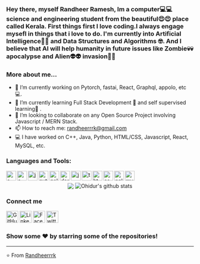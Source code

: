 <h3 align="left"> Hey there, myself Randheer Ramesh, Im a computer💻💻 science and engineering student from the beautiful😍😍 place called Kerala. First things first I love coding.I always engage mysefl in things that i love to do. I'm currently into Artificial Intelligence🧠🤖 and Data Structures and Algorithms 🤓. And  I believe that AI will help humanity in future issues like Zombie💀💀 apocalypse and Alien👽👽 invasion🦾🦾</h3>

### More about me...

- 🔭 I’m currently working on Pytorch, fastai, React, Graphql, appolo, etc 💻.
- 🌱 I’m currently learning Full Stack Development 🚀 and self supervised learning🦾 .
- 👯 I’m looking to collaborate on any Open Source Project involving Javascript / MERN Stack.
- 📫 How to reach me: randheerrrk@gmail.com 
- 💻 I have worked on C++, Java, Python, HTML/CSS, Javascript, React, MySQL, etc.

### Languages and Tools:
<p>
<img align="left" alt="c++" width="26px" src="https://img.icons8.com/color/48/000000/c-plus-plus-logo.png"/>
<img align="left" alt="c" width="26px" src="https://img.icons8.com/color/48/000000/c-programming.png"/>
<img align="left" alt="java" width="26px" src="https://img.icons8.com/color/48/000000/java-coffee-cup-logo.png"/>
<img align="left" alt="python" width="26px" src="https://img.icons8.com/color/48/000000/python.png"/>
<img align="left" alt="golang" width="26px"  src="https://img.icons8.com/color/48/000000/golang.png"/>
<img align="left" alt="dart" width="26px"  src="https://api.iconify.design/logos:dart.svg"/>
<img align="left" alt="js" width="26px" src="https://img.icons8.com/color/48/000000/javascript.png"/>
<img align="left" alt="ts" width="26px" src="https://img.icons8.com/color/48/000000/typescript.png"/>
<img align="left" alt="html" width="26px"  src="https://img.icons8.com/color/48/000000/html-5.png"/>
<img align="left" alt="css" width="26px"  src="https://img.icons8.com/color/48/000000/css3.png"/>
<img align="left" alt="gql" width="26px" src="https://img.icons8.com/color/48/000000/graphql.png"/>
<img align="left" alt="mysql" width="26px"  src="https://img.icons8.com/ios-filled/50/000000/mysql-logo.png"/>
</p>

<br />

<p align="center">
<img align="center" src="https://github-readme-stats.vercel.app/api/top-langs/?username=randheerrrk&theme=radical&hide_langs_below=1&layout=compact" />
<img align="center" src="https://github-readme-stats.vercel.app/api?username=randheerrrk&show_icons=true&theme=radical&line_height=21" alt="Ohidur's github stats"/>
</p>

### Connect me   
<p align="left">
  <a href="https://github.com/randheerrrk"><img alt="GitHub" title="GitHub" height="32" width="32" src="https://img.icons8.com/doodle/48/000000/github.png"></a>
  <a href="www.linkedin.com/in/randheerrrk"><img alt="LinkedIn" title="LinkedIn" height="32" width="32" src="https://img.icons8.com/doodle/48/000000/linkedin.png"></a>
  <a href="https://www.facebook.com/randheer.rrk"><img alt="Facebook" title="Facebook" height="32" width="32" src="https://img.icons8.com/doodle/48/000000/facebook-new.png"></a>
  <a href="https://twitter.com/randheerrrk"><img alt="Twitter" title="Twitter" height="32" width="32" src="https://img.icons8.com/doodle/50/000000/twitter.png"></a>
</p>


### Show some ❤️ by starring some of the repositories!
---
⭐️ From [Randheerrrk](https://github.com/Randheerrrk)